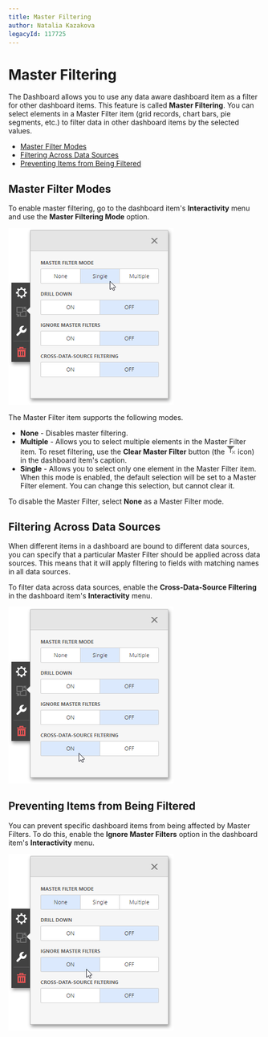 ```yaml
---
title: Master Filtering
author: Natalia Kazakova
legacyId: 117725
---
```

# Master Filtering
The Dashboard allows you to use any data aware dashboard item as a filter for other dashboard items. This feature is called **Master Filtering**. You can select elements in a Master Filter item (grid records, chart bars, pie segments, etc.) to filter data in other dashboard items by the selected values.
* [Master Filter Modes](#modes)
* [Filtering Across Data Sources](#across)
* [Preventing Items from Being Filtered](#ignore)

## <a name="modes"/>Master Filter Modes
To enable master filtering, go to the dashboard item's **Interactivity** menu and use the **Master Filtering Mode** option.

![wdd-master-filter-single](../../../images/img124780.png)

The Master Filter item supports the following modes.
* **None** - Disables master filtering.
* **Multiple** - Allows you to select multiple elements in the Master Filter item. To reset filtering, use the **Clear Master Filter** button (the ![wdd-master-filtering-icon](../../../images/img125072.png) icon) in the dashboard item's caption.
* **Single** - Allows you to select only one element in the Master Filter item. When this mode is enabled, the default selection will be set to a Master Filter element. You can change this selection, but cannot clear it.

To disable the Master Filter, select **None** as a Master Filter mode.

## <a name="across"/>Filtering Across Data Sources
When different items in a dashboard are bound to different data sources, you can specify that a particular Master Filter should be applied across data sources. This means that it will apply filtering to fields with matching names in all data sources.

To filter data across data sources, enable the **Cross-Data-Source Filtering** in the dashboard item's **Interactivity** menu.

![wdd-master-filter-cross-data-source](../../../images/img124783.png)

## <a name="ignore"/>Preventing Items from Being Filtered
You can prevent specific dashboard items from being affected by Master Filters. To do this, enable the **Ignore Master Filters** option in the dashboard item's **Interactivity** menu.

![wdd-master-filter-ignore](../../../images/img124782.png)